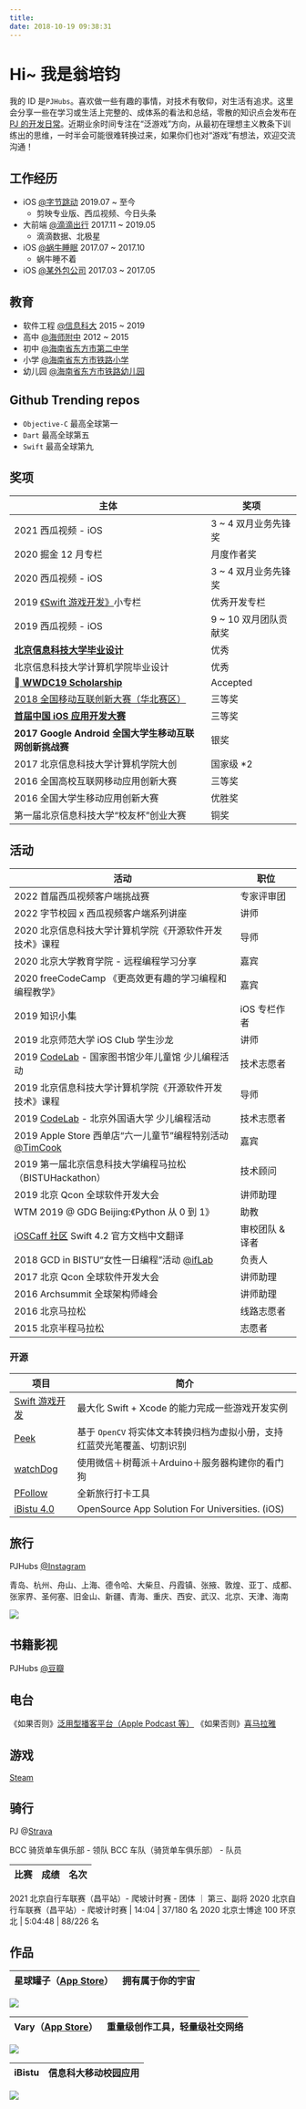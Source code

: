 ```yaml
---
title: 
date: 2018-10-19 09:38:31
---
```


# Hi~ 我是翁培钧
我的 ID 是`PJHubs`。喜欢做一些有趣的事情，对技术有敬仰，对生活有追求。这里会分享一些在学习或生活上完整的、成体系的看法和总结，零散的知识点会发布在 [PJ 的开发日常](https://github.com/windstormeye/iOS-Course)。近期业余时间专注在“泛游戏”方向，从最初在理想主义教条下训练出的思维，一时半会可能很难转换过来，如果你们也对“游戏”有想法，欢迎交流沟通！

## 工作经历
* iOS [@字节跳动](https://bytedance.com/zh)  2019.07 ~ 至今
    - 剪映专业版、西瓜视频、今日头条 
* 大前端 [@滴滴出行](https://www.didiglobal.com)  2017.11 ~ 2019.05
    - 滴滴数据、北极星
* iOS [@蜗牛睡眠](http://www.seblong.com)  2017.07 ~ 2017.10
    - 蜗牛睡不着
* iOS [@某外包公司]()  2017.03 ~ 2017.05

## 教育
* 软件工程 [@信息科大](http://www.bistu.edu.cn) 2015 ~ 2019
* 高中 [@海师附中](http://hsfz.hainnu.edu.cn/) 2012 ~ 2015
* 初中 [@海南省东方市第二中学]()
* 小学 [@海南省东方市铁路小学]()
* 幼儿园 [@海南省东方市铁路幼儿园]()

## Github Trending repos
* `Objective-C` 最高全球第一
* `Dart` 最高全球第五
* `Swift` 最高全球第九

## 奖项
主体 | 奖项
--- | ---
2021 西瓜视频 - iOS | 3 ~ 4 双月业务先锋奖
2020 掘金 12 月专栏 | 月度作者奖
2020 西瓜视频 - iOS | 3 ~ 4 双月业务先锋奖
2019 [《Swift 游戏开发》](https://xiaozhuanlan.com/pjhubs-swift-game)小专栏 | 优秀开发专栏
2019 西瓜视频 - iOS | 9 ~ 10 双月团队贡献奖
[**北京信息科技大学毕业设计**](https://github.com/windstormeye/PIGPEN-Docs) | 优秀
北京信息科技大学计算机学院毕业设计 | 优秀
[** WWDC19 Scholarship**](https://github.com/windstormeye/WWDC19_brocadeOfLiNationality) | Accepted
[2018 全国移动互联创新大赛（华北赛区）](https://github.com/windstormeye/Peek) | 三等奖
[**首届中国 iOS 应用开发大赛**](https://github.com/windstormeye/CampusPlus) | 三等奖
**2017 Google Android 全国大学生移动互联网创新挑战赛** | 银奖
2017 北京信息科技大学计算机学院大创 | 国家级 *2
2016 全国高校互联网移动应用创新大赛 | 三等奖
2016 全国大学生移动应用创新大赛 | 优胜奖
第一届北京信息科技大学“校友杯”创业大赛 | 铜奖

## 活动
活动 | 职位
--- | ---
2022 首届西瓜视频客户端挑战赛 | 专家评审团
2022 字节校园 x 西瓜视频客户端系列讲座 | 讲师
2020 北京信息科技大学计算机学院《开源软件开发技术》课程 | 导师
2020 北京大学教育学院 - 远程编程学习分享 | 嘉宾
2020 freeCodeCamp 《更高效更有趣的学习编程和编程教学》| 嘉宾
2019 知识小集 | iOS 专栏作者
2019 北京师范大学 iOS Club 学生沙龙 | 讲师
2019 [CodeLab](https://www.codelab.club) - 国家图书馆少年儿童馆 少儿编程活动 | 技术志愿者
2019 北京信息科技大学计算机学院《开源软件开发技术》课程 | 导师
2019 [CodeLab](https://www.codelab.club) - 北京外国语大学 少儿编程活动 | 技术志愿者
2019 Apple Store 西单店“六一儿童节”编程特别活动 [@TimCook](https://m.weibo.cn/5524254784/4378269463566752) | 嘉宾
2019 第一届北京信息科技大学编程马拉松（BISTUHackathon）| 技术顾问
2019 北京 Qcon 全球软件开发大会 | 讲师助理
WTM 2019 @ GDG Beijing:《Python 从 0 到 1》| 助教
[iOSCaff 社区](https://learnku.com/docs/the-swift-programming-language/4.2) Swift 4.2 官方文档中文翻译 | 审校团队 & 译者
2018 GCD in BISTU“女性一日编程”活动 [@ifLab](https://www.iflab.org/2018/11/04/iflab-cgc01/) | 负责人
2017 北京 Qcon 全球软件开发大会 | 讲师助理
2016 Archsummit 全球架构师峰会 | 讲师助理
2016 北京马拉松 | 线路志愿者
2015 北京半程马拉松 | 志愿者


### 开源
项目 | 简介
---- | ----
[Swift 游戏开发](https://github.com/windstormeye/SwiftGame) | 最大化 Swift + Xcode 的能力完成一些游戏开发实例
[Peek](https://github.com/windstormeye/Peek) | 基于 `OpenCV` 将实体文本转换归档为虚拟小册，支持红蓝荧光笔覆盖、切割识别
[watchDog](https://github.com/windstormeye/watchDog) | 使用微信＋树莓派＋Arduino＋服务器构建你的看门狗
[PFollow](https://github.com/windstormeye/PFollow) | 全新旅行打卡工具
[iBistu 4.0](https://github.com/ifLab/iCampus-iOS) | OpenSource App Solution For Universities. (iOS)


## 旅行
PJHubs [@Instagram](https://www.instagram.com/pjhubs/)

青岛、杭州、舟山、上海、德令哈、大柴旦、丹霞镇、张掖、敦煌、亚丁、成都、张家界、圣何塞、旧金山、新疆、青海、重庆、西安、武汉、北京、天津、海南

![](/images/qiniu_img/20210628091309.png)

## 书籍影视
PJHubs [@豆瓣](https://www.douban.com/people/142311182/)

## 电台
《如果否则》[泛用型播客平台（Apple Podcast 等）]()
《如果否则》[喜马拉雅](https://www.ximalaya.com/gerenchengzhang/41614854/)

## 游戏
[Steam](https://steamcommunity.com/id/pjhubs/)

## 骑行
PJ @[Strava](https://www.strava.com/athletes/51366484)

BCC 骑货单车俱乐部 - 领队
BCC 车队（骑货单车俱乐部） - 队员

比赛 | 成绩 | 名次
--- | --- | ---
2021 北京自行车联赛（昌平站）- 爬坡计时赛 - 团体 ｜ 第三、副将
2020 北京自行车联赛（昌平站）- 爬坡计时赛 | 14:04 | 37/180 名 
2020 北京士博途 100 环京北 | 5:04:48 | 88/226 名 

## 作品

星球罐子（[App Store](https://apps.apple.com/cn/app/%E6%98%9F%E7%90%83%E7%BD%90%E5%AD%90/id1502901744)）| 拥有属于你的宇宙
--- | --- 

![](/images/qiniu_img/截屏2020-03-18下午3.57.43.png)


Vary（[App Store](https://apps.apple.com/cn/app/vary/id1190496148)） | 重量级创作工具，轻量级社交网络
--- | --- 

![](https://blogfile.dandyweng.com/2017/02/wall-of-cards-1920x1080-copyright.jpg)


iBistu | 信息科大移动校园应用 
--- | --- 

![](https://i.loli.net/2019/07/08/5d23671e6c97789922.png)